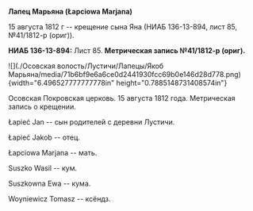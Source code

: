 **Лапец Марьяна (Łapciowa Marjana)**

15 августа 1812 г -- крещение сына Яна (НИАБ 136-13-894, лист 85,
№41/1812-р (ориг)).

**НИАБ 136-13-894:** Лист 85. **Метрическая запись №41/1812-р (ориг).**

![](./Осовская волость/Лустичи/Лапецы/Якоб Марьяна/media/71b6bf9e6a6ce0d2441930fcc69b0e146d28d778.png){width="6.496527777777778in"
height="0.7885148731408574in"}

Осовская Покровская церковь. 15 августа 1812 года. Метрическая запись о
крещении.

Łapieć Jan -- сын родителей с деревни Лустичи.

Łapieć Jakob -- отец.

Łapciowa Marjana -- мать.

Suszko Wasil -- кум.

Suszkowna Ewa -- кума.

Woyniewicz Tomasz -- ксёндз.
